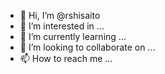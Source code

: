 - 👋 Hi, I’m @rshisaito
- 👀 I’m interested in ...
- 🌱 I’m currently learning ...
- 💞️ I’m looking to collaborate on ...
- 📫 How to reach me ...

<!---
rshisaito/rshisaito is a ✨ special ✨ repository because its `README.md` (this file) appears on your GitHub profile.
You can click the Preview link to take a look at your changes.
--->


